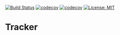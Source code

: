 [![Build Status](https://travis-ci.com/PabRod/tracker.svg?branch=master)](https://travis-ci.com/PabRod/tracker)
[![codecov](https://codecov.io/gh/PabRod/tracker/graph/badge.svg)](https://codecov.io/gh/PabRod/tracker)
[![codecov](https://img.shields.io/badge/lifecycle-experimental-orange.svg)](https://www.tidyverse.org/lifecycle/)
[![License: MIT](https://img.shields.io/badge/License-MIT-yellow.svg)](https://opensource.org/licenses/MIT)

# Tracker
